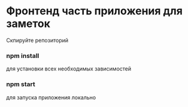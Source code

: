 # Фронтенд часть приложения для заметок

Скпируйте репозиторий

### npm install 
для установки всех необходимых зависимостей

### npm start
для запуска приложения локально




